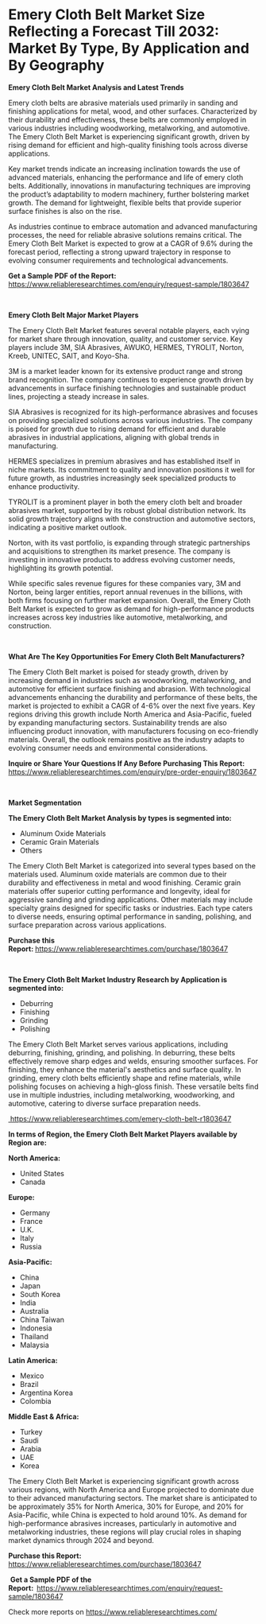 <p><h1>Emery Cloth Belt Market Size Reflecting a Forecast Till 2032: Market By Type, By Application and By Geography</h1></p><p><strong>Emery Cloth Belt Market Analysis and Latest Trends</strong></p>
<p><p>Emery cloth belts are abrasive materials used primarily in sanding and finishing applications for metal, wood, and other surfaces. Characterized by their durability and effectiveness, these belts are commonly employed in various industries including woodworking, metalworking, and automotive. The Emery Cloth Belt Market is experiencing significant growth, driven by rising demand for efficient and high-quality finishing tools across diverse applications. </p><p>Key market trends indicate an increasing inclination towards the use of advanced materials, enhancing the performance and life of emery cloth belts. Additionally, innovations in manufacturing techniques are improving the product’s adaptability to modern machinery, further bolstering market growth. The demand for lightweight, flexible belts that provide superior surface finishes is also on the rise.  </p><p>As industries continue to embrace automation and advanced manufacturing processes, the need for reliable abrasive solutions remains critical. The Emery Cloth Belt Market is expected to grow at a CAGR of 9.6% during the forecast period, reflecting a strong upward trajectory in response to evolving consumer requirements and technological advancements.</p></p>
<p><strong>Get a Sample PDF of the Report:&nbsp;</strong> <a href="https://www.reliableresearchtimes.com/enquiry/request-sample/1803647?utm_campaign=2638&utm_medium=2&utm_source=Github&utm_content=ia&utm_term=01042025&utm_id=emery-cloth-belt">https://www.reliableresearchtimes.com/enquiry/request-sample/1803647</a></p>
<p>&nbsp;</p>
<p><strong>Emery Cloth Belt Major Market Players</strong></p>
<p><p>The Emery Cloth Belt Market features several notable players, each vying for market share through innovation, quality, and customer service. Key players include 3M, SIA Abrasives, AWUKO, HERMES, TYROLIT, Norton, Kreeb, UNITEC, SAIT, and Koyo-Sha.</p><p>3M is a market leader known for its extensive product range and strong brand recognition. The company continues to experience growth driven by advancements in surface finishing technologies and sustainable product lines, projecting a steady increase in sales.</p><p>SIA Abrasives is recognized for its high-performance abrasives and focuses on providing specialized solutions across various industries. The company is poised for growth due to rising demand for efficient and durable abrasives in industrial applications, aligning with global trends in manufacturing.</p><p>HERMES specializes in premium abrasives and has established itself in niche markets. Its commitment to quality and innovation positions it well for future growth, as industries increasingly seek specialized products to enhance productivity.</p><p>TYROLIT is a prominent player in both the emery cloth belt and broader abrasives market, supported by its robust global distribution network. Its solid growth trajectory aligns with the construction and automotive sectors, indicating a positive market outlook.</p><p>Norton, with its vast portfolio, is expanding through strategic partnerships and acquisitions to strengthen its market presence. The company is investing in innovative products to address evolving customer needs, highlighting its growth potential.</p><p>While specific sales revenue figures for these companies vary, 3M and Norton, being larger entities, report annual revenues in the billions, with both firms focusing on further market expansion. Overall, the Emery Cloth Belt Market is expected to grow as demand for high-performance products increases across key industries like automotive, metalworking, and construction.</p></p>
<p>&nbsp;</p>
<p><strong>What Are The Key Opportunities For Emery Cloth Belt Manufacturers?</strong></p>
<p><p>The Emery Cloth Belt market is poised for steady growth, driven by increasing demand in industries such as woodworking, metalworking, and automotive for efficient surface finishing and abrasion. With technological advancements enhancing the durability and performance of these belts, the market is projected to exhibit a CAGR of 4-6% over the next five years. Key regions driving this growth include North America and Asia-Pacific, fueled by expanding manufacturing sectors. Sustainability trends are also influencing product innovation, with manufacturers focusing on eco-friendly materials. Overall, the outlook remains positive as the industry adapts to evolving consumer needs and environmental considerations.</p></p>
<p><strong>Inquire or Share Your Questions If Any Before Purchasing This Report:</strong> <a href="https://www.reliableresearchtimes.com/enquiry/pre-order-enquiry/1803647?utm_campaign=2638&utm_medium=2&utm_source=Github&utm_content=ia&utm_term=01042025&utm_id=emery-cloth-belt">https://www.reliableresearchtimes.com/enquiry/pre-order-enquiry/1803647</a></p>
<p>&nbsp;</p>
<p><strong>Market Segmentation</strong></p>
<p><strong>The Emery Cloth Belt Market Analysis by types is segmented into:</strong></p>
<p><ul><li>Aluminum Oxide Materials</li><li>Ceramic Grain Materials</li><li>Others</li></ul></p>
<p><p>The Emery Cloth Belt Market is categorized into several types based on the materials used. Aluminum oxide materials are common due to their durability and effectiveness in metal and wood finishing. Ceramic grain materials offer superior cutting performance and longevity, ideal for aggressive sanding and grinding applications. Other materials may include specialty grains designed for specific tasks or industries. Each type caters to diverse needs, ensuring optimal performance in sanding, polishing, and surface preparation across various applications.</p></p>
<p><strong>Purchase this Report:&nbsp;</strong><a href="https://www.reliableresearchtimes.com/purchase/1803647?utm_campaign=2638&utm_medium=2&utm_source=Github&utm_content=ia&utm_term=01042025&utm_id=emery-cloth-belt">https://www.reliableresearchtimes.com/purchase/1803647</a></p>
<p>&nbsp;</p>
<p><strong>The Emery Cloth Belt Market Industry Research by Application is segmented into:</strong></p>
<p><ul><li>Deburring</li><li>Finishing</li><li>Grinding</li><li>Polishing</li></ul></p>
<p><p>The Emery Cloth Belt Market serves various applications, including deburring, finishing, grinding, and polishing. In deburring, these belts effectively remove sharp edges and welds, ensuring smoother surfaces. For finishing, they enhance the material's aesthetics and surface quality. In grinding, emery cloth belts efficiently shape and refine materials, while polishing focuses on achieving a high-gloss finish. These versatile belts find use in multiple industries, including metalworking, woodworking, and automotive, catering to diverse surface preparation needs.</p></p>
<p><a href="https://www.reliableresearchtimes.com/emery-cloth-belt-r1803647?utm_campaign=2638&utm_medium=2&utm_source=Github&utm_content=ia&utm_term=01042025&utm_id=emery-cloth-belt">&nbsp;https://www.reliableresearchtimes.com/emery-cloth-belt-r1803647</a></p>
<p><strong>In terms of Region, the Emery Cloth Belt Market Players available by Region are:</strong></p>
<p>
    <p> <strong> North America: </strong>
        <ul>
            <li>United States</li>
            <li>Canada</li>
        </ul>
        </p> 
    <p> <strong> Europe: </strong>
        <ul>
            <li>Germany</li>
            <li>France</li>
            <li>U.K.</li>
            <li>Italy</li>
            <li>Russia</li>
        </ul>
        </p> 
    <p> <strong> Asia-Pacific: </strong>
        <ul>
            <li>China</li>
            <li>Japan</li>
            <li>South Korea</li>
            <li>India</li>
            <li>Australia</li>
            <li>China Taiwan</li>
            <li>Indonesia</li>
            <li>Thailand</li>
            <li>Malaysia</li>
        </ul>
        </p> 
    <p> <strong> Latin America: </strong>
        <ul>
            <li>Mexico</li>
            <li>Brazil</li>
            <li>Argentina Korea</li>
            <li>Colombia</li>
        </ul>
        </p> 
    <p> <strong> Middle East & Africa: </strong>
        <ul>
            <li>Turkey</li>
            <li>Saudi</li>
            <li>Arabia</li>
            <li>UAE</li>
            <li>Korea</li>
        </ul>
    </p>
    </p>
<p><p>The Emery Cloth Belt Market is experiencing significant growth across various regions, with North America and Europe projected to dominate due to their advanced manufacturing sectors. The market share is anticipated to be approximately 35% for North America, 30% for Europe, and 20% for Asia-Pacific, while China is expected to hold around 10%. As demand for high-performance abrasives increases, particularly in automotive and metalworking industries, these regions will play crucial roles in shaping market dynamics through 2024 and beyond.</p></p>
<p><strong>Purchase this Report: </strong><a href="https://www.reliableresearchtimes.com/purchase/1803647?utm_campaign=2638&utm_medium=2&utm_source=Github&utm_content=ia&utm_term=01042025&utm_id=emery-cloth-belt">https://www.reliableresearchtimes.com/purchase/1803647</a></p>
<p>&nbsp;<strong>Get a Sample PDF of the Report:&nbsp;&nbsp;</strong><a href="https://www.reliableresearchtimes.com/enquiry/request-sample/1803647?utm_campaign=2638&utm_medium=2&utm_source=Github&utm_content=ia&utm_term=01042025&utm_id=emery-cloth-belt">https://www.reliableresearchtimes.com/enquiry/request-sample/1803647</a></p>
<p><strong></strong></p>
<p>Check more reports on <a href="https://www.reliableresearchtimes.com/?utm_campaign=2638&utm_medium=2&utm_source=Github&utm_content=ia&utm_term=01042025&utm_id=emery-cloth-belt">https://www.reliableresearchtimes.com/</a></p>